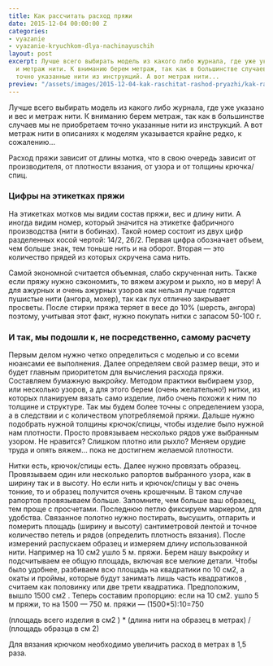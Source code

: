 ```yaml
---
title: Как рассчитать расход пряжи
date: 2015-12-04 00:00:00 Z
categories:
- vyazanie
- vyazanie-kryuchkom-dlya-nachinayuschih
layout: post
excerpt: Лучше всего выбирать модель из какого либо журнала, где уже указано и вес
  и метраж нити. К вниманию берем метраж, так как в большинстве случаев мы не приобретаем
  точно указанные нити из инструкций. А вот метраж нити...
preview: "/assets/images/2015-12-04-kak-raschitat-rashod-pryazhi/kak-raschitat-rashod-pryazhi-preview.jpg"
---
```


Лучше всего выбирать модель из какого либо журнала, где уже указано и вес и метраж нити. К вниманию берем метраж, так как в большинстве случаев мы не приобретаем точно указанные нити из инструкций. А вот метраж нити в описаниях к моделям указывается крайне редко, к сожалению...

Расход пряжи зависит от длины мотка, что в свою очередь зависит от производителя, от плотности вязания, от узора и от толщины крючка/спиц.

### Цифры на этикетках пряжи

На этикетках мотков мы видим состав пряжи, вес и длину нити. А иногда видим номер, который значится на этикетке фабричного производства (нити в бобинах). Такой номер состоит из двух цифр разделенных косой чертой: 14/2, 26/2. Первая цифра обозначает объем, чем больше знак, тем тоньше нить и на оборот. Вторая — это количество прядей из которых скручена сама нить.

Самой экономной считается объемная, слабо скрученная нить. Также если пряжу нужно сэкономить, то вяжем ажуром и рыхло, но в меру! А для ажурных и очень ажурных узоров как нельзя лучше годятся пушистые нити (ангора, мохер), так как пух отлично закрывает просветы. После стирки пряжа теряет в весе до 10% (шерсть, ангора) поэтому, учитывая этот факт, нужно покупать нитки с запасом 50-100 г.

### И так, мы подошли к, не посредственно, самому расчету

Первым делом нужно четко определиться с моделью и со всеми нюансами ее выполнения. Далее определяем свой размер вещи, это и будет главным приоритетом для вычисления расхода пряжи. Составляем бумажную выкройку. Методом практики выбираем узор, или несколько узоров, а для этого берем (очень желательно!) нитки, из которых планируем вязать само изделие, либо очень похожи к ним по толщине и структуре. Так мы будем более точны с определением узора, а в следствии и с количеством употребляемой пряжи. Дальше нужно подобрать нужной толщины крючок/спицы, чтобы изделие было нужной нам плотности. Просто провязываем несколько рядов уже выбранным узором. Не нравится? Слишком плотно или рыхло? Меняем орудие труда и опять вяжем... пока не достигнем желаемой плотности.

Нитки есть, крючок/спицы есть. Далее нужно провязать образец. Провязываем один или несколько рапортов выбранного узора, как в ширину так и в высоту. Но если нить и крючок/спицы у вас очень тонкие, то и образец получится очень крошечным. В таком случае рапортов провязываем больше. Запомните, чем больше ваш образец, тем проще с просчетами. Последнюю петлю фиксируем маркером, для удобства. Связанное полотно нужно постирать, высушить, отпарить и померить площадь (ширину и высоту) сантиметровой лентой и точное количество петель и рядов (определить плотность вязания). После измерений распускаем образец и измеряем длину использованной нити. Например на 10 см2 ушло 5 м. пряжи. Берем нашу выкройку и подсчитываем ее общую площадь, включая все мелкие детали. Чтобы было удобнее, разбиваем всю площадь на квадратики по 10 см2, а окаты и проймы, которые будут занимать лишь часть квадратиков , считаем как половинку или две трети квадратика. Предположим, вышло 1500 см2 . Теперь составим пропорцию: если на 10 см2. ушло 5 м пряжи, то на 1500 — 750 м. пряжи — (1500*5):10=750

(площадь всего изделия в см2 ) * (длина нити на образец в метрах) / (площадь образца в см 2)

Для вязания крючком необходимо увеличить расход в метрах в 1,5 раза.
